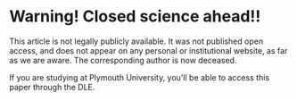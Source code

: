 # Warning! Closed science ahead!!

This article is not legally publicly available. It was not published open access, and does not appear on any personal or institutional website, as far as we are aware. The corresponding author is now deceased. 

If you are studying at Plymouth University, you'll be able to access this paper through the DLE. 
